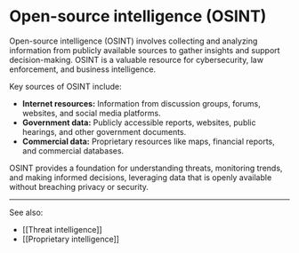 
# Open-source intelligence (OSINT)

Open-source intelligence (OSINT) involves collecting and analyzing information from publicly available sources to gather insights and support decision-making. OSINT is a valuable resource for cybersecurity, law enforcement, and business intelligence.

Key sources of OSINT include:

- **Internet resources:** Information from discussion groups, forums, websites, and social media platforms.
- **Government data:** Publicly accessible reports, websites, public hearings, and other government documents.
- **Commercial data:** Proprietary resources like maps, financial reports, and commercial databases.

OSINT provides a foundation for understanding threats, monitoring trends, and making informed decisions, leveraging data that is openly available without breaching privacy or security.

---

See also:

- [[Threat intelligence]]
- [[Proprietary intelligence]]